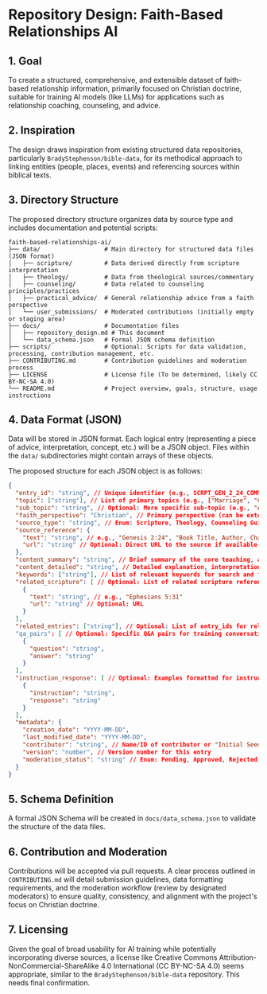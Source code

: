 # Repository Design: Faith-Based Relationships AI

## 1. Goal

To create a structured, comprehensive, and extensible dataset of faith-based relationship information, primarily focused on Christian doctrine, suitable for training AI models (like LLMs) for applications such as relationship coaching, counseling, and advice.

## 2. Inspiration

The design draws inspiration from existing structured data repositories, particularly `BradyStephenson/bible-data`, for its methodical approach to linking entities (people, places, events) and referencing sources within biblical texts.

## 3. Directory Structure

The proposed directory structure organizes data by source type and includes documentation and potential scripts:

```
faith-based-relationships-ai/
├── data/                  # Main directory for structured data files (JSON format)
│   ├── scripture/         # Data derived directly from scripture interpretation
│   ├── theology/          # Data from theological sources/commentary
│   ├── counseling/        # Data related to counseling principles/practices
│   ├── practical_advice/  # General relationship advice from a faith perspective
│   └── user_submissions/  # Moderated contributions (initially empty or staging area)
├── docs/                  # Documentation files
│   ├── repository_design.md # This document
│   └── data_schema.json   # Formal JSON schema definition
├── scripts/               # Optional: Scripts for data validation, processing, contribution management, etc.
├── CONTRIBUTING.md        # Contribution guidelines and moderation process
├── LICENSE                # License file (To be determined, likely CC BY-NC-SA 4.0)
└── README.md              # Project overview, goals, structure, usage instructions
```

## 4. Data Format (JSON)

Data will be stored in JSON format. Each logical entry (representing a piece of advice, interpretation, concept, etc.) will be a JSON object. Files within the `data/` subdirectories might contain arrays of these objects.

The proposed structure for each JSON object is as follows:

```json
{
  "entry_id": "string", // Unique identifier (e.g., SCRPT_GEN_2_24_COMM, COUNSEL_COMM_LISTEN_01)
  "topic": ["string"], // List of primary topics (e.g., ["Marriage", "Communication", "Conflict Resolution"])
  "sub_topic": "string", // Optional: More specific sub-topic (e.g., "Active Listening")
  "faith_perspective": "Christian", // Primary perspective (can be extended later)
  "source_type": "string", // Enum: Scripture, Theology, Counseling Guide, Book Summary, Article, User Submission
  "source_reference": {
    "text": "string", // e.g., "Genesis 2:24", "Book Title, Author, Chapter/Page", "Article Title, URL"
    "url": "string" // Optional: Direct URL to the source if available
  },
  "content_summary": "string", // Brief summary of the core teaching, advice, or concept.
  "content_detailed": "string", // Detailed explanation, interpretation, application, context, nuances.
  "keywords": ["string"], // List of relevant keywords for search and filtering.
  "related_scripture": [ // Optional: List of related scripture references
    {
      "text": "string", // e.g., "Ephesians 5:31"
      "url": "string" // Optional: URL
    }
  ],
  "related_entries": ["string"], // Optional: List of entry_ids for related concepts within this dataset.
  "qa_pairs": [ // Optional: Specific Q&A pairs for training conversational AI
    {
      "question": "string",
      "answer": "string"
    }
  ],
  "instruction_response": [ // Optional: Examples formatted for instruction-following models
    {
      "instruction": "string",
      "response": "string"
    }
  ],
  "metadata": {
    "creation_date": "YYYY-MM-DD",
    "last_modified_date": "YYYY-MM-DD",
    "contributor": "string", // Name/ID of contributor or "Initial Seed"
    "version": "number", // Version number for this entry
    "moderation_status": "string" // Enum: Pending, Approved, Rejected, Needs Review
  }
}
```

## 5. Schema Definition

A formal JSON Schema will be created in `docs/data_schema.json` to validate the structure of the data files.

## 6. Contribution and Moderation

Contributions will be accepted via pull requests. A clear process outlined in `CONTRIBUTING.md` will detail submission guidelines, data formatting requirements, and the moderation workflow (review by designated moderators) to ensure quality, consistency, and alignment with the project's focus on Christian doctrine.

## 7. Licensing

Given the goal of broad usability for AI training while potentially incorporating diverse sources, a license like Creative Commons Attribution-NonCommercial-ShareAlike 4.0 International (CC BY-NC-SA 4.0) seems appropriate, similar to the `BradyStephenson/bible-data` repository. This needs final confirmation.

